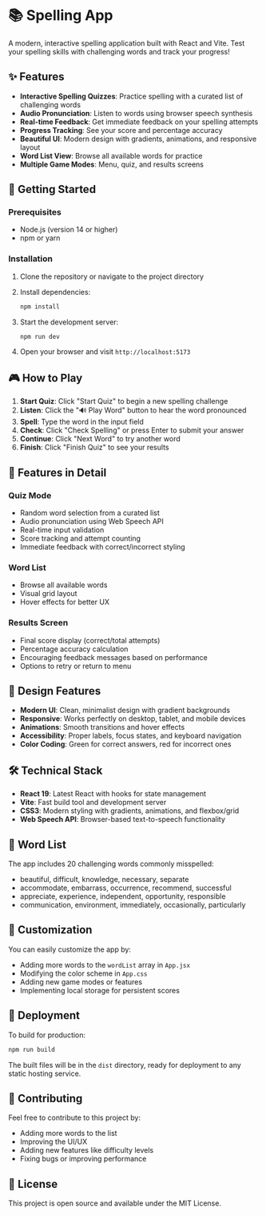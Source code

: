 # 📚 Spelling App

A modern, interactive spelling application built with React and Vite. Test your spelling skills with challenging words and track your progress!

## ✨ Features

- **Interactive Spelling Quizzes**: Practice spelling with a curated list of challenging words
- **Audio Pronunciation**: Listen to words using browser speech synthesis
- **Real-time Feedback**: Get immediate feedback on your spelling attempts
- **Progress Tracking**: See your score and percentage accuracy
- **Beautiful UI**: Modern design with gradients, animations, and responsive layout
- **Word List View**: Browse all available words for practice
- **Multiple Game Modes**: Menu, quiz, and results screens

## 🚀 Getting Started

### Prerequisites

- Node.js (version 14 or higher)
- npm or yarn

### Installation

1. Clone the repository or navigate to the project directory
2. Install dependencies:

   ```bash
   npm install
   ```

3. Start the development server:

   ```bash
   npm run dev
   ```

4. Open your browser and visit `http://localhost:5173`

## 🎮 How to Play

1. **Start Quiz**: Click "Start Quiz" to begin a new spelling challenge
2. **Listen**: Click the "🔊 Play Word" button to hear the word pronounced
3. **Spell**: Type the word in the input field
4. **Check**: Click "Check Spelling" or press Enter to submit your answer
5. **Continue**: Click "Next Word" to try another word
6. **Finish**: Click "Finish Quiz" to see your results

## 📱 Features in Detail

### Quiz Mode

- Random word selection from a curated list
- Audio pronunciation using Web Speech API
- Real-time input validation
- Score tracking and attempt counting
- Immediate feedback with correct/incorrect styling

### Word List

- Browse all available words
- Visual grid layout
- Hover effects for better UX

### Results Screen

- Final score display (correct/total attempts)
- Percentage accuracy calculation
- Encouraging feedback messages based on performance
- Options to retry or return to menu

## 🎨 Design Features

- **Modern UI**: Clean, minimalist design with gradient backgrounds
- **Responsive**: Works perfectly on desktop, tablet, and mobile devices
- **Animations**: Smooth transitions and hover effects
- **Accessibility**: Proper labels, focus states, and keyboard navigation
- **Color Coding**: Green for correct answers, red for incorrect ones

## 🛠️ Technical Stack

- **React 19**: Latest React with hooks for state management
- **Vite**: Fast build tool and development server
- **CSS3**: Modern styling with gradients, animations, and flexbox/grid
- **Web Speech API**: Browser-based text-to-speech functionality

## 📝 Word List

The app includes 20 challenging words commonly misspelled:

- beautiful, difficult, knowledge, necessary, separate
- accommodate, embarrass, occurrence, recommend, successful
- appreciate, experience, independent, opportunity, responsible
- communication, environment, immediately, occasionally, particularly

## 🔧 Customization

You can easily customize the app by:

- Adding more words to the `wordList` array in `App.jsx`
- Modifying the color scheme in `App.css`
- Adding new game modes or features
- Implementing local storage for persistent scores

## 🚀 Deployment

To build for production:

```bash
npm run build
```

The built files will be in the `dist` directory, ready for deployment to any static hosting service.

## 🤝 Contributing

Feel free to contribute to this project by:

- Adding more words to the list
- Improving the UI/UX
- Adding new features like difficulty levels
- Fixing bugs or improving performance

## 📄 License

This project is open source and available under the MIT License.
